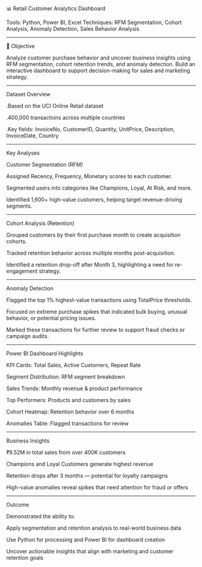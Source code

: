 
📊 Retail Customer Analytics Dashboard

Tools: Python, Power BI, Excel
Techniques: RFM Segmentation, Cohort Analysis, Anomaly Detection, Sales Behavior Analysis


---

📌 Objective

Analyze customer purchase behavior and uncover business insights using RFM segmentation, cohort retention trends, and anomaly detection. Build an interactive dashboard to support decision-making for sales and marketing strategy.


---

 Dataset Overview

.Based on the UCI Online Retail dataset

.400,000 transactions across multiple countries

.Key fields: InvoiceNo, CustomerID, Quantity, UnitPrice, Description, InvoiceDate, Country



---

 Key Analyses

Customer Segmentation (RFM)

Assigned Recency, Frequency, Monetary scores to each customer.

Segmented users into categories like Champions, Loyal, At Risk, and more.

Identified 1,600+ high-value customers, helping target revenue-driving segments.



---

Cohort Analysis (Retention)

Grouped customers by their first purchase month to create acquisition cohorts.

Tracked retention behavior across multiple months post-acquisition.

Identified a retention drop-off after Month 3, highlighting a need for re-engagement strategy.



---

 Anomaly Detection

Flagged the top 1% highest-value transactions using TotalPrice thresholds.

Focused on extreme purchase spikes that indicated bulk buying, unusual behavior, or potential pricing issues.

Marked these transactions for further review to support fraud checks or campaign audits.



---

 Power BI Dashboard Highlights

KPI Cards: Total Sales, Active Customers, Repeat Rate

Segment Distribution: RFM segment breakdown

Sales Trends: Monthly revenue & product performance

Top Performers: Products and customers by sales

Cohort Heatmap: Retention behavior over 6 months

Anomalies Table: Flagged transactions for review



---

Business Insights

₹9.52M in total sales from over 400K customers

Champions and Loyal Customers generate highest revenue

Retention drops after 3 months — potential for loyalty campaigns

High-value anomalies reveal spikes that need attention for fraud or offers



---

 Outcome

Demonstrated the ability to:

Apply segmentation and retention analysis to real-world business data

Use Python for processing and Power BI for dashboard creation

Uncover actionable insights that align with marketing and customer retention goals



